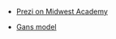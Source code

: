- [Prezi on Midwest Academy](https://prezi.com/view/jnC6qEaMxNqKd7KXmoHt/)

- [Gans model](https://commonslibrary.org/wp-content/uploads/Organizers_Handbook.pdf)